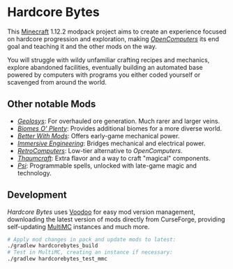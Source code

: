 # Hardcore Bytes

This [Minecraft] 1.12.2 modpack project aims to create an experience focused on hardcore progression and exploration, making *[OpenComputers]* its end goal and teaching it and the other mods on the way.

You will struggle with wildy unfamiliar crafting recipes and mechanics, explore abandoned facilities, eventually building an automated base powered by computers with programs you either coded yourself or scavenged from around the world.

## Other notable Mods

- *[Geolosys]*: For overhauled ore generation. Much rarer and larger veins.
- *[Biomes O' Plenty]*: Provides additional biomes for a more diverse world.
- *[Better With Mods]*: Offers early-game mechanical power.
- *[Immersive Engineering]*: Bridges mechanical and electrical power.
- *[RetroComputers]*: Low-tier alternative to *OpenComputers*.
- *[Thaumcraft]*: Extra flavor and a way to craft "magical" components.
- *[Psi]*: Programmable spells, unlocked with late-game magic and technology.

## Development

*Hardcore Bytes* uses [Voodoo] for easy mod version management, downloading the latest version of mods directly from CurseForge, providing self-updating [MultiMC] instances and much more.

```bash
# Apply mod changes in pack and update mods to latest:
./gradlew hardcorebytes_build
# Test in MultiMC, creating an instance if necessary:
./gradlew hardcorebytes_test_mmc
```


[Minecraft]: https://minecraft.net/
[MultiMC]:   https://multimc.org/
[Voodoo]:    https://github.com/DaemonicLabs/Voodoo

[OpenComputers]:         https://www.curseforge.com/minecraft/mc-mods/opencomputers
[Geolosys]:              https://www.curseforge.com/minecraft/mc-mods/geolosys
[Biomes O' Plenty]:      https://www.curseforge.com/minecraft/mc-mods/biomes-o-plenty
[Better With Mods]:      https://www.curseforge.com/minecraft/mc-mods/bwm-suite
[Immersive Engineering]: https://www.curseforge.com/minecraft/mc-mods/immersive-engineering
[RetroComputers]:        https://www.curseforge.com/minecraft/mc-mods/retrocomputers
[Thaumcraft]:            https://www.curseforge.com/minecraft/mc-mods/thaumcraft
[Psi]:                   https://www.curseforge.com/minecraft/mc-mods/psi
